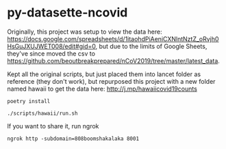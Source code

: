 # py-datasette-ncovid 

Originally, this project was setup to view the data here: https://docs.google.com/spreadsheets/d/1itaohdPiAeniCXNlntNztZ_oRvjh0HsGuJXUJWET008/edit#gid=0,
but due to the limits of Google Sheets, they've since moved the csv to https://github.com/beoutbreakprepared/nCoV2019/tree/master/latest_data.

Kept all the original scripts, but just placed them into lancet folder as reference (they don't work), but repurposed this project with a new folder named hawaii to get the data here: http://j.mp/hawaiicovid19counts

```poetry install```

```./scripts/hawaii/run.sh```

If you want to share it, run ngrok

```ngrok http -subdomain=808boomshakalaka 8001```
